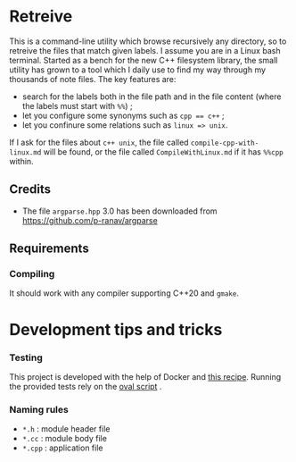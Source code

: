 
# Retreive

This is a command-line utility which browse recursively any directory, so to retreive the files that match given labels. I assume you are in a Linux bash terminal. Started as a bench for the new C++ filesystem library, the small utility has grown to a tool which I daily use to find my way through my thousands of note files. The key features are:
- search for the labels both in the file path and in the file content (where the labels must start with `%%`) ;
- let you configure some synonyms such as `cpp == c++` ;
- let you confinure some relations such as  `linux => unix`.

If I ask for the files about `c++ unix`, the file called `compile-cpp-with-linux.md` will be found, or the file called `CompileWithLinux.md` if it has `%%cpp` within.

## Credits

- The file `argparse.hpp` 3.0 has been downloaded from https://github.com/p-ranav/argparse

## Requirements

### Compiling

It should work with any compiler supporting C++20 and `gmake`.

# Development tips and tricks

### Testing

This project is developed with the help of Docker and [this recipe](https://github.com/chavid/DevScripts/blob/main/Cpp20/Dockerfile). Running the provided tests rely on the [oval script](https://github.com/chavid/MyDevTools/blob/main/bin/oval.py) .

### Naming rules

- `*.h` : module header file
- `*.cc` : module body file
- `*.cpp` : application file






